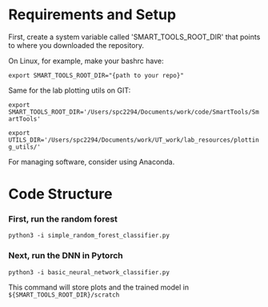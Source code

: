 
# Requirements and Setup

First, create a system variable called 'SMART_TOOLS_ROOT_DIR' that points to where
you downloaded the repository.

On Linux, for example, make your bashrc have:

`export SMART_TOOLS_ROOT_DIR="{path to your repo}"`

Same for the lab plotting utils on GIT:

`export SMART_TOOLS_ROOT_DIR='/Users/spc2294/Documents/work/code/SmartTools/SmartTools'`

`export UTILS_DIR='/Users/spc2294/Documents/work/UT_work/lab_resources/plotting_utils/'`

For managing software, consider using Anaconda.

# Code Structure

### First, run the random forest
`python3 -i simple_random_forest_classifier.py`

### Next, run the DNN in Pytorch

`python3 -i basic_neural_network_classifier.py`

This command will store plots and the trained model in `${SMART_TOOLS_ROOT_DIR}/scratch`


